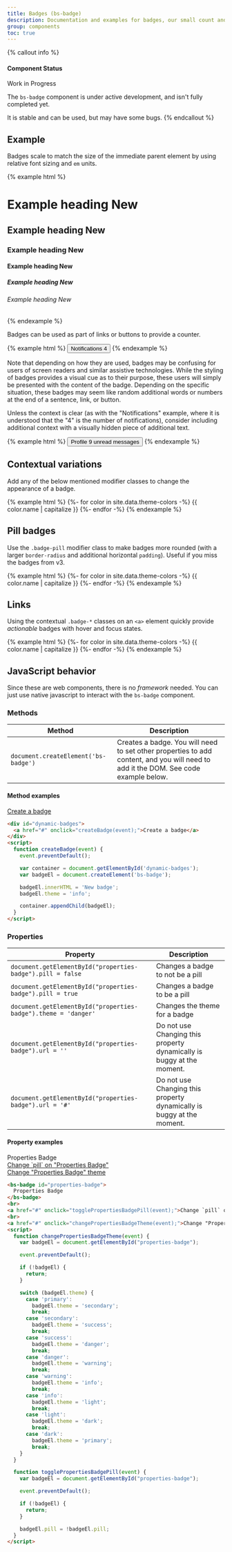 ```yaml
---
title: Badges (bs-badge)
description: Documentation and examples for badges, our small count and labeling component.
group: components
toc: true
---
```


{% callout info %}
#### Component Status

<bs-badge theme="warning">Work in Progress</bs-badge>

The `bs-badge` component is under active development, and isn't fully completed yet.

It is stable and can be used, but may have some bugs.
{% endcallout %}

## Example

Badges scale to match the size of the immediate parent element by using relative font sizing and `em` units.

{% example html %}
<h1>Example heading <bs-badge theme="secondary">New</bs-badge></h1>
<h2>Example heading <bs-badge theme="secondary">New</bs-badge></h2>
<h3>Example heading <bs-badge theme="secondary">New</bs-badge></h3>
<h4>Example heading <bs-badge theme="secondary">New</bs-badge></h4>
<h5>Example heading <bs-badge theme="secondary">New</bs-badge></h5>
<h6>Example heading <bs-badge theme="secondary">New</bs-badge></h6>
{% endexample %}

Badges can be used as part of links or buttons to provide a counter.

{% example html %}
<button type="button" class="btn btn-primary">
  Notifications <bs-badge theme="light">4</bs-badge>
</button>
{% endexample %}

Note that depending on how they are used, badges may be confusing for users of screen readers and similar assistive technologies. While the styling of badges provides a visual cue as to their purpose, these users will simply be presented with the content of the badge. Depending on the specific situation, these badges may seem like random additional words or numbers at the end of a sentence, link, or button.

Unless the context is clear (as with the "Notifications" example, where it is understood that the "4" is the number of notifications), consider including additional context with a visually hidden piece of additional text.

{% example html %}
<button type="button" class="btn btn-primary">
  Profile <bs-badge theme="light">9</bs-badge>
  <span class="sr-only">unread messages</span>
</button>
{% endexample %}

## Contextual variations

Add any of the below mentioned modifier classes to change the appearance of a badge.

{% example html %}
{%- for color in site.data.theme-colors -%}
<bs-badge theme="{{ color.name }}">{{ color.name | capitalize }}</bs-badge>
{%- endfor -%}
{% endexample %}

## Pill badges

Use the `.badge-pill` modifier class to make badges more rounded (with a larger `border-radius` and additional horizontal `padding`). Useful if you miss the badges from v3.

{% example html %}
{%- for color in site.data.theme-colors -%}
<bs-badge theme="{{ color.name }}" pill="true">{{ color.name | capitalize }}</bs-badge>
{%- endfor -%}
{% endexample %}

## Links

Using the contextual `.badge-*` classes on an `<a>` element quickly provide _actionable_ badges with hover and focus states.

{% example html %}
{%- for color in site.data.theme-colors -%}
<bs-badge url="#" theme="{{ color.name }}">{{ color.name | capitalize }}</bs-badge>
{%- endfor -%}
{% endexample %}

## JavaScript behavior

Since these are web components, there is no *framework* needed. You can just use native javascript to interact with the `bs-badge` component.

### Methods

| Method | Description |
| --- | --- |
| `document.createElement('bs-badge')` | Creates a badge. You will need to set other properties to add content, and you will need to add it the DOM. See code example below. |

#### Method examples

<div class="docs-example">
  <div id="dynamic-badges">
    <a href="#" onclick="createBadge(event);">Create a badge</a>
  </div>
</div>

```html
<div id="dynamic-badges">
  <a href="#" onclick="createBadge(event);">Create a badge</a>
</div>
<script>
  function createBadge(event) {
    event.preventDefault();

    var container = document.getElementById('dynamic-badges');
    var badgeEl = document.createElement('bs-badge');

    badgeEl.innerHTML = 'New badge';
    badgeEl.theme = 'info';

    container.appendChild(badgeEl);
  }
</script>
```

### Properties

| Property | Description |
| --- | --- |
| `document.getElementById("properties-badge").pill = false` | Changes a badge to not be a pill |
| `document.getElementById("properties-badge").pill = true` | Changes a badge to be a pill |
| `document.getElementById("properties-badge").theme = 'danger'` | Changes the theme for a badge |
| `document.getElementById("properties-badge").url = ''` | <bs-badge theme="danger">Do not use</bs-badge> Changing this property dynamically is buggy at the moment. |
| `document.getElementById("properties-badge").url = '#'` | <bs-badge theme="danger">Do not use</bs-badge> Changing this property dynamically is buggy at the moment. |

#### Property examples

<div class="docs-example">
  <bs-badge id="properties-badge">
    Properties Badge
  </bs-badge>
  <br>
  <a href="#" onclick="togglePropertiesBadgePill(event);">Change `pill` on "Properties Badge"</a>
  <br>
  <a href="#" onclick="changePropertiesBadgeTheme(event);">Change "Properties Badge" theme</a>
</div>

```html
<bs-badge id="properties-badge">
  Properties Badge
</bs-badge>
<br>
<a href="#" onclick="togglePropertiesBadgePill(event);">Change `pill` on "Properties Badge"</a>
<br>
<a href="#" onclick="changePropertiesBadgeTheme(event);">Change "Properties Badge" theme</a>
<script>
  function changePropertiesBadgeTheme(event) {
    var badgeEl = document.getElementById("properties-badge");

    event.preventDefault();

    if (!badgeEl) {
      return;
    }

    switch (badgeEl.theme) {
      case 'primary':
        badgeEl.theme = 'secondary';
        break;
      case 'secondary':
        badgeEl.theme = 'success';
        break;
      case 'success':
        badgeEl.theme = 'danger';
        break;
      case 'danger':
        badgeEl.theme = 'warning';
        break;
      case 'warning':
        badgeEl.theme = 'info';
        break;
      case 'info':
        badgeEl.theme = 'light';
        break;
      case 'light':
        badgeEl.theme = 'dark';
        break;
      case 'dark':
        badgeEl.theme = 'primary';
        break;
    }
  }

  function togglePropertiesBadgePill(event) {
    var badgeEl = document.getElementById("properties-badge");

    event.preventDefault();

    if (!badgeEl) {
      return;
    }

    badgeEl.pill = !badgeEl.pill;
  }
</script>
```